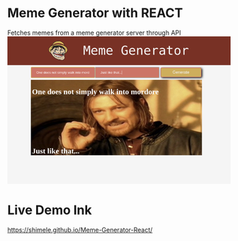 # Meme Generator with REACT

Fetches memes from a meme generator server through API
![alt text](https://github.com/Shimele/Meme-Generator-React/blob/master/meme.png)

# Live Demo lnk
https://shimele.github.io/Meme-Generator-React/